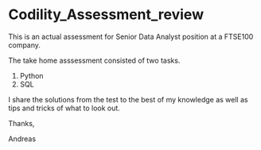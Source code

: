 ﻿# Codility_Assessment_review
 
This is an actual assessment for Senior Data Analyst position at a FTSE100 company.

The take home asssessment consisted of two tasks.

1. Python
2. SQL

I share the solutions from the test to the best of my knowledge as well as tips and tricks of what to look out.

Thanks,

Andreas
